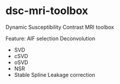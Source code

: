 # dsc-mri-toolbox
Dynamic Susceptibility Contrast MRI toolbox

Feature:
AIF selection
Deconvolution
  - SVD
  - cSVD
  - oSVD
  - NSR
  - Stable Spline
Leakage correction

